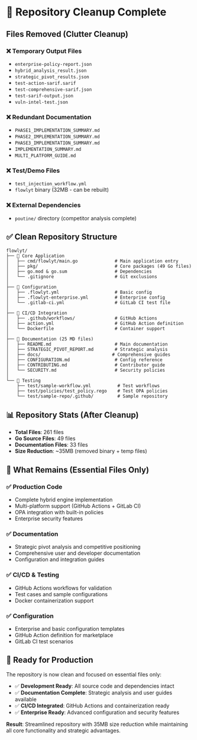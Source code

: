 # 🧹 Repository Cleanup Complete

## Files Removed (Clutter Cleanup)

### ❌ Temporary Output Files
- `enterprise-policy-report.json`
- `hybrid_analysis_result.json` 
- `strategic_pivot_results.json`
- `test-action-sarif.sarif`
- `test-comprehensive-sarif.json`
- `test-sarif-output.json`
- `vuln-intel-test.json`

### ❌ Redundant Documentation
- `PHASE1_IMPLEMENTATION_SUMMARY.md`
- `PHASE2_IMPLEMENTATION_SUMMARY.md` 
- `PHASE3_IMPLEMENTATION_SUMMARY.md`
- `IMPLEMENTATION_SUMMARY.md`
- `MULTI_PLATFORM_GUIDE.md`

### ❌ Test/Demo Files
- `test_injection_workflow.yml`
- `flowlyt` binary (32MB - can be rebuilt)

### ❌ External Dependencies
- `poutine/` directory (competitor analysis complete)

## ✅ Clean Repository Structure

```
flowlyt/
├── 📁 Core Application
│   ├── cmd/flowlyt/main.go              # Main application entry
│   ├── pkg/                             # Core packages (49 Go files)
│   ├── go.mod & go.sum                  # Dependencies
│   └── .gitignore                       # Git exclusions
│
├── 📁 Configuration
│   ├── .flowlyt.yml                     # Basic config
│   ├── .flowlyt-enterprise.yml          # Enterprise config
│   └── .gitlab-ci.yml                   # GitLab CI test file
│
├── 📁 CI/CD Integration
│   ├── .github/workflows/               # GitHub Actions
│   ├── action.yml                       # GitHub Action definition
│   └── Dockerfile                       # Container support
│
├── 📁 Documentation (25 MD files)
│   ├── README.md                        # Main documentation
│   ├── STRATEGIC_PIVOT_REPORT.md        # Strategic analysis
│   ├── docs/                           # Comprehensive guides
│   ├── CONFIGURATION.md                 # Config reference
│   ├── CONTRIBUTING.md                  # Contributor guide
│   └── SECURITY.md                      # Security policies
│
└── 📁 Testing
    ├── test/sample-workflow.yml          # Test workflows
    ├── test/policies/test_policy.rego    # Test OPA policies
    └── test/sample-repo/.github/         # Sample repository
```

## 📊 Repository Stats (After Cleanup)
- **Total Files**: 261 files
- **Go Source Files**: 49 files  
- **Documentation Files**: 33 files
- **Size Reduction**: ~35MB (removed binary + temp files)

## 🎯 What Remains (Essential Files Only)

### ✅ Production Code
- Complete hybrid engine implementation
- Multi-platform support (GitHub Actions + GitLab CI)
- OPA integration with built-in policies
- Enterprise security features

### ✅ Documentation  
- Strategic pivot analysis and competitive positioning
- Comprehensive user and developer documentation
- Configuration and integration guides

### ✅ CI/CD & Testing
- GitHub Actions workflows for validation
- Test cases and sample configurations
- Docker containerization support

### ✅ Configuration
- Enterprise and basic configuration templates
- GitHub Action definition for marketplace
- GitLab CI test scenarios

## 🚀 Ready for Production

The repository is now clean and focused on essential files only:
- ✅ **Development Ready**: All source code and dependencies intact
- ✅ **Documentation Complete**: Strategic analysis and user guides available  
- ✅ **CI/CD Integrated**: GitHub Actions and containerization ready
- ✅ **Enterprise Ready**: Advanced configuration and security features

**Result**: Streamlined repository with 35MB size reduction while maintaining all core functionality and strategic advantages.
